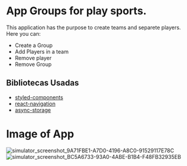 # App Groups for play sports.

This application has the purpose to create teams and separete players. Here you can:

- Create a Group
- Add Players in a team
- Remove player
- Remove Group

## Bibliotecas Usadas

- [styled-components](https://styled-components.com/docs/basics#react-native)
- [react-navigation](https://reactnavigation.org/)
- [async-storage](https://github.com/react-native-async-storage/async-storage)

# Image of App

![simulator_screenshot_9A71FBE1-A7D0-4196-A8C0-91529117E78C](https://user-images.githubusercontent.com/82952503/227803876-b85001e8-3b93-4e84-a27f-263d531d8007.png)
![simulator_screenshot_BC5A6733-93A0-4ABE-B1B4-F48FB32935EB](https://user-images.githubusercontent.com/82952503/227803891-b52ec5a9-efb2-4d80-a99a-a33388826524.png)
